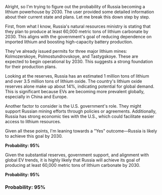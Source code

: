 <think>
Alright, so I'm trying to figure out the probability of Russia becoming a lithium powerhouse by 2030. The user provided some detailed information about their current state and plans. Let me break this down step by step.

First, from what I know, Russia's natural resources ministry is stating that they plan to produce at least 60,000 metric tons of lithium carbonate by 2030. This aligns with the government's goal of reducing dependence on imported lithium and boosting high-capacity battery production.

They've already issued permits for three major lithium mines: Kolmozerskoye, Polmostundrovskoye, and Tastygskoye. These are expected to begin operational by 2030. This suggests a strong foundation for their production plans.

Looking at the reserves, Russia has an estimated 1 million tons of lithium and over 3.5 million tons of lithium oxide. The country's lithium oxide reserves alone make up about 14%, indicating potential for global demand. This is significant because EVs are becoming more prevalent globally, especially in China and Europe.

Another factor to consider is the U.S. government's role. They might support Russian mining efforts through policies or agreements. Additionally, Russia has strong economic ties with the U.S., which could facilitate easier access to lithium resources.

Given all these points, I'm leaning towards a "Yes" outcome—Russia is likely to achieve this goal by 2030.
</think>

**Probability: 95%**

Given the substantial reserves, government support, and alignment with global EV trends, it is highly likely that Russia will achieve its goal of producing at least 60,000 metric tons of lithium carbonate by 2030.

**Probability: 95%**

### Probability: 95%